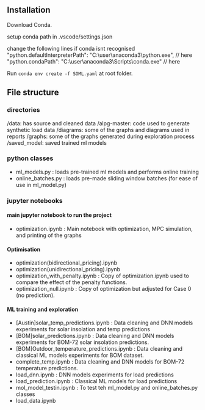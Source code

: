 

## Installation

Download Conda.

setup conda path in .vscode/settings.json

change the following lines if conda isnt recognised
  "python.defaultInterpreterPath": "C:\\user\\anaconda3\\python.exe",   // here 
  "python.condaPath": "C:\\user\\anaconda3\\Scripts\\conda.exe" // here


Run `conda env create -f SOML.yaml` at root folder.

## File structure

### directories
/data: has source and cleaned data
/alpg-master: code used to generate synthetic load data
/diagrams: some of the graphs and diagrams used in reports
/graphs: some of the graphs generated during exploration process
/saved_model: saved trained ml models

### python classes
- ml_models.py         : loads pre-trained ml models and performs online training
- online_batches.py    : loads pre-made sliding window batches (for ease of use in ml_model.py)

### jupyter notebooks

####  main jupyter notebook to run the project
 - optimization.ipynb                                   : Main notebook with optimization, MPC simulation, and printing of the graphs
#### Optimisation 
 - optimization(bidirectional_pricing).ipynb
 - optimization(unidirectional_pricing).ipynb
 - optimization_with_penalty.ipynb                      : Copy of optimization.ipynb used to compare the effect of the penalty functions.
 - optimization_null.ipynb                              : Copy of optimization but adjusted for Case 0 (no prediction).
#### ML training and exploration
- \[Austin\]solar_temp_predictions.ipynb                : Data cleaning and DNN models experiments for solar insolation and temp predictions
- \[BOM\]solar_predictions.ipynb                        : Data cleaning and DNN models experiments for BOM-72 solar insolation predictions.
- \[BOM\]Outdoor_temperature_predictions.ipynb          : Data cleaning and classical ML models experiments for BOM dataset.
- complete_temp.ipynb                                   : Data cleaning and DNN models for BOM-72 temperature predictions.
- load_dnn.ipynb                                        : DNN models experiments for load predictions
- load_prediction.ipynb                                 : Classical ML models for load predictions
- mol_model_testin.ipynb                                : To test teh ml_model.py and online_batches.py classes
- load_data.ipynb





